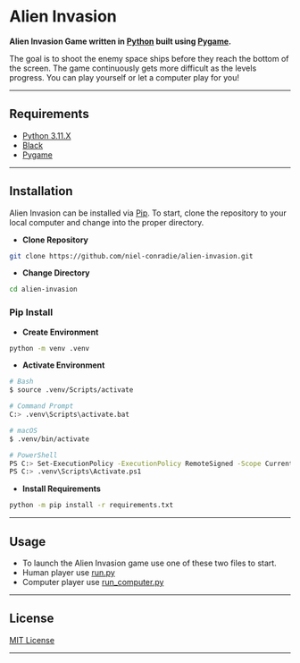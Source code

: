 # **Alien Invasion**

**Alien Invasion Game written in [Python](https://www.python.org) built using [Pygame](https://www.pygame.org/news).**

The goal is to shoot the enemy space ships before they reach the bottom of the screen. The game continuously gets more difficult as the levels progress. You can play yourself or let a computer play for you!

----

## **Requirements**

- [Python 3.11.X](https://www.python.org/downloads/)
- [Black](https://pypi.org/project/black/)
- [Pygame](https://www.pygame.org/news)

----

## **Installation**

Alien Invasion can be installed via [Pip](https://pypi.org/project/pip/). To start, clone the repository to your local computer and change into the proper directory.

- **Clone Repository**

```bash
git clone https://github.com/niel-conradie/alien-invasion.git
```

- **Change Directory**

```bash
cd alien-invasion
```

### **Pip Install**

- **Create Environment**

```bash
python -m venv .venv
```

- **Activate Environment**

```bash
# Bash
$ source .venv/Scripts/activate

# Command Prompt
C:> .venv\Scripts\activate.bat

# macOS
$ .venv/bin/activate

# PowerShell
PS C:> Set-ExecutionPolicy -ExecutionPolicy RemoteSigned -Scope CurrentUser
PS C:> .venv\Scripts\Activate.ps1
```

- **Install Requirements**

```bash
python -m pip install -r requirements.txt
```

----

## **Usage**

- To launch the Alien Invasion game use one of these two files to start.
- Human player use [run.py](https://github.com/niel-conradie/alien-invasion/blob/master/alien-invasion/run.py)
- Computer player use [run_computer.py](https://github.com/niel-conradie/alien-invasion/blob/master/alien-invasion/run_computer.py)

----

## **License**

[MIT License](https://github.com/niel-conradie/Alien-Invasion/blob/master/LICENSE)

----
